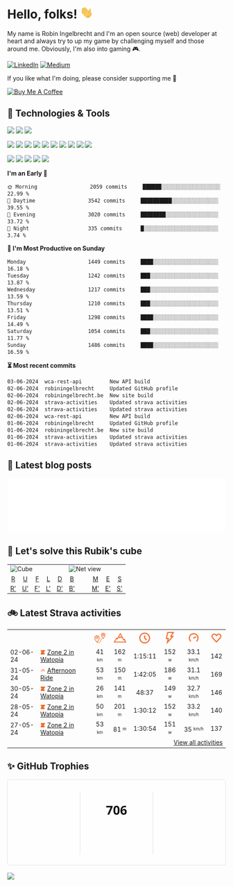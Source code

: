# Hello, folks! <img src="https://raw.githubusercontent.com/robiningelbrecht/robiningelbrecht/master/wave.gif" width="30">
 
My name is Robin Ingelbrecht and I'm an open source (web) developer at heart and always try to up my game by challenging myself and those around me.
Obviously, I'm also into gaming 🎮.

[![LinkedIn](https://img.shields.io/badge/LinkedIn-0D61B8?style=flat&logo=linkedin&logoColor=white&color=0D61B8)](https://linkedin.com/in/robin-ingelbrecht) 
[![Medium](https://img.shields.io/badge/Medium-2bbc8a?style=flat&logo=medium&logoColor=white&color=2bbc8a)](https://ingelbrechtrobin.medium.com/) 

If you like what I'm doing, please consider supporting me 🙏

<a href="https://www.buymeacoffee.com/ingelbrecht" target="_blank"><img src="https://cdn.buymeacoffee.com/buttons/v2/default-yellow.png" alt="Buy Me A Coffee" style="height: 40px !important;" ></a>

## :wrench: Technologies & Tools
![](https://img.shields.io/badge/OS-Linux-informational?style=flat&logo=linux&logoColor=white&color=2bbc8a)
![](https://img.shields.io/badge/OS-Macos-informational?style=flat&logo=macos&logoColor=white&color=2bbc8a)
![](https://img.shields.io/badge/Editor-phpstorm-informational?style=flat&logo=phpstorm&logoColor=white&color=2bbc8a)

![](https://img.shields.io/badge/Code-Php-informational?style=flat&logo=php&logoColor=white&color=2bbc8a)
![](https://img.shields.io/badge/Framework-Symfony-informational?style=flat&logo=symfony&logoColor=white&color=2bbc8a)
![](https://img.shields.io/badge/Framework-Drupal-informational?style=flat&logo=drupal&logoColor=white&color=2bbc8a)
![](https://img.shields.io/badge/Framework-Laravel-informational?style=flat&logo=laravel&logoColor=white&color=2bbc8a)
![](https://img.shields.io/badge/Code-Python-informational?style=flat&logo=python&logoColor=white&color=2bbc8a)
![](https://img.shields.io/badge/Code-JavaScript-informational?style=flat&logo=javascript&logoColor=white&color=2bbc8a)
![](https://img.shields.io/badge/Code-css3-informational?style=flat&logo=css3&logoColor=white&color=2bbc8a)
![](https://img.shields.io/badge/Code-html5-informational?style=flat&logo=html5&logoColor=white&color=2bbc8a)
![](https://img.shields.io/badge/Code-chart.js-informational?style=flat&logo=chartdotjs&logoColor=white&color=2bbc8a)
![](https://img.shields.io/badge/Shell-Bash-informational?style=flat&logo=gnu-bash&logoColor=white&color=2bbc8a)

![](https://img.shields.io/badge/Tools-MySQL-informational?style=flat&logo=mysql&logoColor=white&color=2bbc8a)
![](https://img.shields.io/badge/Tools-MariaDB-informational?style=flat&logo=mariadb&logoColor=white&color=2bbc8a)
![](https://img.shields.io/badge/Tools-RabbitMQ-informational?style=flat&logo=rabbitmq&logoColor=white&color=2bbc8a)
![](https://img.shields.io/badge/Devops-Docker-informational?style=flat&logo=docker&logoColor=white&color=2bbc8a)
![](https://img.shields.io/badge/GitHub-continuous%20integration-informational?style=flat&logo=github%20actions&logoColor=white&color=2bbc8a)

<!--START_SECTION:commits-per-day-time-->
**I&#039;m an Early 🐤**

```text
🌞 Morning                 2059 commits     ██████░░░░░░░░░░░░░░░░░░░   22.99 %
🌆 Daytime                 3542 commits     ██████████░░░░░░░░░░░░░░░   39.55 %
🌃 Evening                 3020 commits     ████████░░░░░░░░░░░░░░░░░   33.72 %
🌙 Night                   335 commits      █░░░░░░░░░░░░░░░░░░░░░░░░   3.74 %
```
<!--END_SECTION:commits-per-day-time-->

<!--START_SECTION:commits-per-weekday-->
**📅 I&#039;m Most Productive on Sunday**

```text
Monday                    1449 commits     ████░░░░░░░░░░░░░░░░░░░░░   16.18 %
Tuesday                   1242 commits     ███░░░░░░░░░░░░░░░░░░░░░░   13.87 %
Wednesday                 1217 commits     ███░░░░░░░░░░░░░░░░░░░░░░   13.59 %
Thursday                  1210 commits     ███░░░░░░░░░░░░░░░░░░░░░░   13.51 %
Friday                    1298 commits     ████░░░░░░░░░░░░░░░░░░░░░   14.49 %
Saturday                  1054 commits     ███░░░░░░░░░░░░░░░░░░░░░░   11.77 %
Sunday                    1486 commits     ████░░░░░░░░░░░░░░░░░░░░░   16.59 %
```
<!--END_SECTION:commits-per-weekday-->

<!--START_SECTION:most-recent-commits-->
**⏳ Most recent commits**
                                        
```text
03-06-2024  wca-rest-api         New API build
02-06-2024  robiningelbrecht     Updated GitHub profile
02-06-2024  robiningelbrecht.be  New site build
02-06-2024  strava-activities    Updated strava activities
02-06-2024  strava-activities    Updated strava activities
02-06-2024  wca-rest-api         New API build
01-06-2024  robiningelbrecht     Updated GitHub profile
01-06-2024  robiningelbrecht.be  New site build
01-06-2024  strava-activities    Updated strava activities
01-06-2024  strava-activities    Updated strava activities
```
<!--END_SECTION:most-recent-commits-->

## :pencil: Latest blog posts

<a target="_blank" href="https://ingelbrechtrobin.medium.com/"><img src="assets/medium-blog-posts.svg" /></a>

## :jigsaw: Let's solve this Rubik's cube

<table>
  <tr>
    <td colspan="5">
      <img src="https://puzzle-generator.robiningelbrecht.be/github-game/cube" alt="Cube" />
    </td>
    <td colspan="5">
      <img src="https://puzzle-generator.robiningelbrecht.be/github-game/cube?view=net" alt="Net view" />
    </td>
  </tr>
  <tr>
    <td align="center">
      <a href="https://puzzle-generator.robiningelbrecht.be/github-game/turn/R">R</a>
    </td>
    <td align="center">
      <a href="https://puzzle-generator.robiningelbrecht.be/github-game/turn/U">U</a>
    </td>
    <td align="center">
      <a href="https://puzzle-generator.robiningelbrecht.be/github-game/turn/F">F</a>
    </td>
    <td align="center">
      <a href="https://puzzle-generator.robiningelbrecht.be/github-game/turn/L">L</a>
    </td>
    <td align="center">
      <a href="https://puzzle-generator.robiningelbrecht.be/github-game/turn/D">D</a>
    </td>
    <td align="center">
      <a href="https://puzzle-generator.robiningelbrecht.be/github-game/turn/B">B</a>
    </td>
    <td>
       &nbsp; &nbsp;
    </td>
    <td align="center">
      <a href="https://puzzle-generator.robiningelbrecht.be/github-game/turn/M">M</a>
    </td>
    <td align="center">
      <a href="https://puzzle-generator.robiningelbrecht.be/github-game/turn/E">E</a>
    </td>
    <td align="center">
      <a href="https://puzzle-generator.robiningelbrecht.be/github-game/turn/S">S</a>
    </td>
  </tr>
  <tr>
    <td align="center">
      <a href="https://puzzle-generator.robiningelbrecht.be/github-game/turn/R&#039;">R&#039;</a>
    </td>
    <td align="center">
      <a href="https://puzzle-generator.robiningelbrecht.be/github-game/turn/U&#039;">U&#039;</a>
    </td>
    <td align="center">
      <a href="https://puzzle-generator.robiningelbrecht.be/github-game/turn/F&#039;">F&#039;</a>
    </td>
    <td align="center">
      <a href="https://puzzle-generator.robiningelbrecht.be/github-game/turn/L&#039;">L&#039;</a>
    </td>
    <td align="center">
      <a href="https://puzzle-generator.robiningelbrecht.be/github-game/turn/D&#039;">D&#039;</a>
    </td>
    <td align="center">
      <a href="https://puzzle-generator.robiningelbrecht.be/github-game/turn/B&#039;">B&#039;</a>
    </td>
     <td>
      &nbsp; &nbsp;
    </td>
    <td align="center">
      <a href="https://puzzle-generator.robiningelbrecht.be/github-game/turn/M&#039;">M&#039;</a>
    </td>
    <td align="center">
      <a href="https://puzzle-generator.robiningelbrecht.be/github-game/turn/E&#039;">E&#039;</a>
    </td>
    <td align="center">
      <a href="https://puzzle-generator.robiningelbrecht.be/github-game/turn/S&#039;">S&#039;</a>
    </td>
  </tr>
</table>

## :bike: Latest Strava activities

<!--START_SECTION:strava-activities-->
<table>
    <tr>
        <th></th>
        <th></th>
        <th align="center"><img src="https://raw.githubusercontent.com/robiningelbrecht/strava-activities/master/public/distance.svg" width="30" alt="distance" title="distance"/></th>
        <th align="center"><img src="https://raw.githubusercontent.com/robiningelbrecht/strava-activities/master/public/elevation.svg" width="30" alt="elevation" title="elevation"/></th>
        <th align="center"><img src="https://raw.githubusercontent.com/robiningelbrecht/strava-activities/master/public/time.svg" width="30" alt="time" title="time"/></th>
        <th align="center"><img src="https://raw.githubusercontent.com/robiningelbrecht/strava-activities/master/public/average-watt.svg" width="30" alt="average watts" title="average watts"/></th>
        <th align="center"><img src="https://raw.githubusercontent.com/robiningelbrecht/strava-activities/master/public/average-speed.svg" width="30" alt="average speed" title="average speed"/></th>
        <th align="center"><img src="https://raw.githubusercontent.com/robiningelbrecht/strava-activities/master/public/heart-rate.svg" width="30" alt="average heart rate" title="average heart rate"/></th>
    </tr>
            <tr>
            <td>02-06-24</td>
            <td>
                                <img src="https://raw.githubusercontent.com/robiningelbrecht/strava-activities/master/public/activity-virtual-ride-zwift.svg" width="12" alt="Zone 2 in Watopia" title="Zone 2 in Watopia"/>
<a href="https://www.strava.com/activities/11555976808" title="Kcal: 653 | Gear: None ">Zone 2 in Watopia</a>
            </td>
            <td align="center">41 <sup><sub>km</sub></sup></td>
            <td align="center">162 <sup><sub>m</sub></sup></td>
            <td align="center">1:15:11</td>
            <td align="center">152 <sup><sub>w</sub></sup></td>
            <td align="center">33.1 <sup><sub>km/h</sub></sup></td>
            <td align="center">142</td>
        </tr>
            <tr>
            <td>31-05-24</td>
            <td>
                <img src="https://raw.githubusercontent.com/robiningelbrecht/strava-activities/master/public/activity-ride.svg" width="12" alt="Afternoon Ride" title="Afternoon Ride"/>
<a href="https://www.strava.com/activities/11542375857" title="Kcal: 1457 | Gear: None ">Afternoon Ride</a>
            </td>
            <td align="center">53 <sup><sub>km</sub></sup></td>
            <td align="center">150 <sup><sub>m</sub></sup></td>
            <td align="center">1:42:05</td>
            <td align="center">186 <sup><sub>w</sub></sup></td>
            <td align="center">31.1 <sup><sub>km/h</sub></sup></td>
            <td align="center">169</td>
        </tr>
            <tr>
            <td>30-05-24</td>
            <td>
                                <img src="https://raw.githubusercontent.com/robiningelbrecht/strava-activities/master/public/activity-virtual-ride-zwift.svg" width="12" alt="Zone 2 in Watopia" title="Zone 2 in Watopia"/>
<a href="https://www.strava.com/activities/11533193678" title="Kcal: 414 | Gear: None ">Zone 2 in Watopia</a>
            </td>
            <td align="center">26 <sup><sub>km</sub></sup></td>
            <td align="center">141 <sup><sub>m</sub></sup></td>
            <td align="center">48:37</td>
            <td align="center">149 <sup><sub>w</sub></sup></td>
            <td align="center">32.7 <sup><sub>km/h</sub></sup></td>
            <td align="center">146</td>
        </tr>
            <tr>
            <td>28-05-24</td>
            <td>
                                <img src="https://raw.githubusercontent.com/robiningelbrecht/strava-activities/master/public/activity-virtual-ride-zwift.svg" width="12" alt="Zone 2 in Watopia" title="Zone 2 in Watopia"/>
<a href="https://www.strava.com/activities/11517595182" title="Kcal: 786 | Gear: None ">Zone 2 in Watopia</a>
            </td>
            <td align="center">50 <sup><sub>km</sub></sup></td>
            <td align="center">201 <sup><sub>m</sub></sup></td>
            <td align="center">1:30:12</td>
            <td align="center">152 <sup><sub>w</sub></sup></td>
            <td align="center">33.2 <sup><sub>km/h</sub></sup></td>
            <td align="center">140</td>
        </tr>
            <tr>
            <td>27-05-24</td>
            <td>
                                <img src="https://raw.githubusercontent.com/robiningelbrecht/strava-activities/master/public/activity-virtual-ride-zwift.svg" width="12" alt="Zone 2 in Watopia" title="Zone 2 in Watopia"/>
<a href="https://www.strava.com/activities/11509982121" title="Kcal: 786 | Gear: None ">Zone 2 in Watopia</a>
            </td>
            <td align="center">53 <sup><sub>km</sub></sup></td>
            <td align="center">81 <sup><sub>m</sub></sup></td>
            <td align="center">1:30:54</td>
            <td align="center">151 <sup><sub>w</sub></sup></td>
            <td align="center">35 <sup><sub>km/h</sub></sup></td>
            <td align="center">137</td>
        </tr>
                <tr>
            <td colspan="8" align="right"><a href="https://github.com/robiningelbrecht/strava-activities#activities">View all activities</a></td>
        </tr>
    </table>

<!--END_SECTION:strava-activities-->

 ## :sparkles: GitHub Trophies

<img src="assets/github-streak-stats.svg"  alt="Robin Ingelbrecht's streak stats"/>

![](https://github-profile-trophy.vercel.app/?username=robiningelbrecht&theme=chalk&no-frame=false&no-bg=true&margin-w=4)
